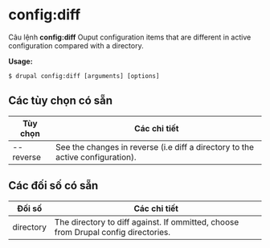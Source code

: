 # config:diff
Câu lệnh **config:diff** Ouput configuration items that are different in active configuration compared with a directory.

**Usage:**
```
$ drupal config:diff [arguments] [options] 
```

## Các tùy chọn có sẵn
Tùy chọn | Các chi tiết
-------|-------------
--reverse | See the changes in reverse (i.e diff a directory to the active configuration).

## Các đối số có sẵn
Đối số | Các chi tiết
---------|-------------
directory | The directory to diff against. If ommitted, choose from Drupal config directories.
